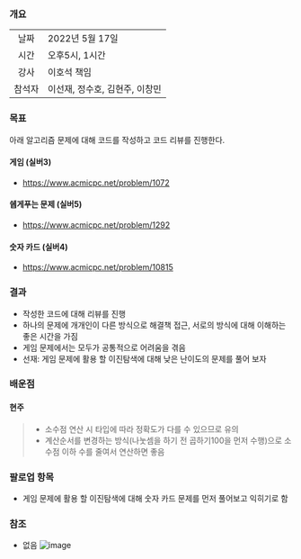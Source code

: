 
### 개요
|  |  |
| :---:  | :--- |
| 날짜 | 2022년 5월 17일 |
| 시간 | 오후5시, 1시간 |
| 강사 | 이호석 책임 |
| 참석자 | 이선재, 정수호, 김현주, 이창민 |

### 목표
아래 알고리즘 문제에 대해 코드를 작성하고 코드 리뷰를 진행한다.

#### 게임 (실버3)

+ https://www.acmicpc.net/problem/1072

#### 쉡게푸는 문제 (실버5)

+ https://www.acmicpc.net/problem/1292

#### 숫자 카드 (실버4)

+ https://www.acmicpc.net/problem/10815

### 결과

+ 작성한 코드에 대해 리뷰를 진행
+ 하나의 문제에 개개인이 다른 방식으로 해결책 접근, 서로의 방식에 대해 이해하는 좋은 시간을 가짐
+ 게임 문제에서는 모두가 공통적으로 어려움을 겪음
+ 선재: 게임 문제에 활용 할 이진탐색에 대해 낮은 난이도의 문제를 풀어 보자

### 배운점

#### 현주

> * 소수점 연산 시 타입에 따라 정확도가 다를 수 있으므로 유의
> * 계산순서를 변경하는 방식(나눗셈을 하기 전 곱하기100을 먼저 수행)으로 소수점 이하 수를 줄여서 연산하면 좋음

### 팔로업 항목
+ 게임 문제에 활용 할 이진탐색에 대해 숫자 카드 문제를 먼저 풀어보고 익히기로 함

### 참조
+ 없음
![image](https://user-images.githubusercontent.com/6936069/168771721-78a13426-a8e0-4c78-bad5-3b6730cd28e8.png)
